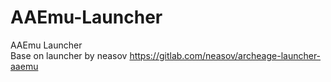 # AAEmu-Launcher

AAEmu Launcher<br>
Base on launcher by neasov https://gitlab.com/neasov/archeage-launcher-aaemu<br>

